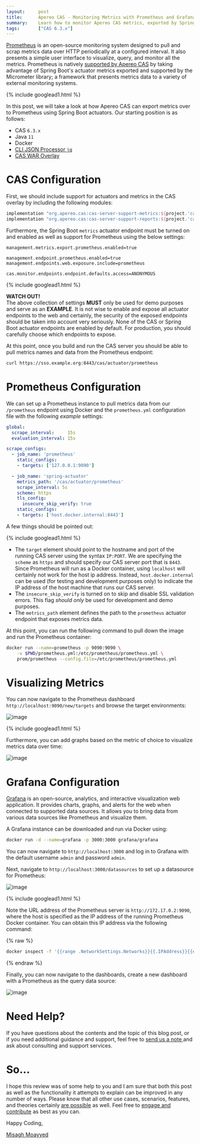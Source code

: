 ```yaml
---
layout:     post
title:      Apereo CAS - Monitoring Metrics with Prometheus and Grafana
summary:    Learn how to monitor Apereo CAS metrics, exported by Spring Boot actuators, using the open-source monitoring system, Prometheus. 
tags:       ["CAS 6.3.x"]
---
```


[Prometheus](https://prometheus.io/) is an open-source monitoring system designed to pull and scrap metrics data over HTTP periodically at a configured interval. It also presents a simple user interface to visualize, query, and monitor all the metrics. Prometheus is natively [supported by Apereo CAS](https://apereo.github.io/cas/6.3.x/monitoring/Configuring-Metrics.html) by taking advantage of Spring Boot's actuator metrics exported and supported by the Micrometer library; a framework that presents metrics data to a variety of external monitoring systems. 

{% include googlead1.html  %}

In this post, we will take a look at how Apereo CAS can export metrics over to Prometheus using Spring Boot actuators. Our starting position is as follows:

- CAS `6.3.x`
- Java `11`
- Docker
- [CLI JSON Processor `jq`](https://stedolan.github.io/jq/)
- [CAS WAR Overlay](https://github.com/apereo/cas-overlay-template)

# CAS Configuration

First, we should include support for actuators and metrics in the CAS overlay by including the following modules:

```gradle
implementation "org.apereo.cas:cas-server-support-metrics:${project.'cas.version'}"
implementation "org.apereo.cas:cas-server-support-reports:${project.'cas.version'}"
```

Furthermore, the Spring Boot `metrics` actuator endpoint must be turned on and enabled as well as support for Prometheus using the below settings:

```properties 
management.metrics.export.prometheus.enabled=true

management.endpoint.prometheus.enabled=true
management.endpoints.web.exposure.include=prometheus

cas.monitor.endpoints.endpoint.defaults.access=ANONYMOUS
```

{% include googlead1.html  %}

<div class="alert alert-warning">
  <strong>WATCH OUT!</strong><br/>The above collection of settings <strong>MUST</strong> only be used for demo purposes and serve as an <strong>EXAMPLE</strong>. It is not wise to enable and expose all actuator endpoints to the web and certainly, the security of the exposed endpoints should be taken into account very seriously. None of the CAS or Spring Boot actuator endpoints are enabled by default. For production, you should carefully choose which endpoints to expose.
</div>

At this point, once you build and run the CAS server you should be able to pull metrics names and data from the Prometheus endpoint:

```bash
curl https://sso.example.org:8443/cas/actuator/prometheus
```

# Prometheus Configuration

We can set up a Prometheus instance to pull metrics data from our `/prometheus` endpoint using Docker and the `prometheus.yml` configuration file with the following *example* settings:

```yaml
global:
  scrape_interval:     15s 
  evaluation_interval: 15s 

scrape_configs:
  - job_name: 'prometheus'
    static_configs:
    - targets: ['127.0.0.1:9090']

  - job_name: 'spring-actuator'
    metrics_path: '/cas/actuator/prometheus'
    scrape_interval: 5s
    scheme: https
    tls_config:
      insecure_skip_verify: true
    static_configs:
    - targets: ['host.docker.internal:8443']
```

A few things should be pointed out:

{% include googlead1.html  %}

- The `target` element should point to the hostname and port of the running CAS server using the syntax `IP:PORT`. We are specifying the `scheme` as `https` and should specify our CAS server port that is `8443`. Since Prometheus will run as a Docker container, using `localhost` will certainly not work for the host ip address. Instead, `host.docker.internal` can be used (for testing and development purposes only) to indicate the IP address of the host machine that runs our CAS server. 
- The `insecure_skip_verify` is turned on to skip and disable SSL validation errors. This flag *should only* be used for development and demo purposes.
- The `metrics_path` element defines the path to the `prometheus` actuator endpoint that exposes metrics data.

At this point, you can run the following command to pull down the image and run the Prometheus container:

```bash
docker run --name=prometheus -p 9090:9090 \
    -v $PWD/prometheus.yml:/etc/prometheus/prometheus.yml \
    prom/prometheus --config.file=/etc/prometheus/prometheus.yml
```

# Visualizing Metrics

You can now navigate to the Prometheus dashboard `http://localhost:9090/new/targets` and browse the target environments:

![image](https://user-images.githubusercontent.com/1205228/94362564-1e32bc00-00c9-11eb-9b1f-69b7faeab485.png)

{% include googlead1.html  %}

Furthermore, you can add graphs based on the metric of choice to visualize metrics data over time:

![image](https://user-images.githubusercontent.com/1205228/94362607-71a50a00-00c9-11eb-9fb7-d15beb33fd78.png)

# Grafana Configuration

[Grafana](https://grafana.com/) is an open-source, analytics, and interactive visualization web application. It provides charts, graphs, and alerts for the web when connected to supported data sources. It allows you to bring data from various data sources like Prometheus and visualize them. 

A Grafana instance can be downloaded and run via Docker using:

```bash
docker run -d --name=grafana -p 3000:3000 grafana/grafana 
```

You can now navigate to `http://localhost:3000` and log in to Grafana with the default username `admin` and password `admin`.

Next, navigate to `http://localhost:3000/datasources` to set up a datasource for Prometheus:

![image](https://user-images.githubusercontent.com/1205228/94363706-00695500-00d1-11eb-9b79-4e0945b80f14.png)

{% include googlead1.html  %}

Note the URL address of the Prometheus server is `http://172.17.0.2:9090`, where the host is specified as the IP address of the running Prometheus Docker container. You can obtain this IP address via the following command:

{% raw %}
```bash
docker inspect -f '{{range .NetworkSettings.Networks}}{{.IPAddress}}{{end}}' prometheus 
```
{% endraw %}

Finally, you can now navigate to the dashboards, create a new dashboard with a Prometheus as the query data source:

![image](https://user-images.githubusercontent.com/1205228/94363862-0dd30f00-00d2-11eb-973c-2c7e29c3cb72.png)


# Need Help?

If you have questions about the contents and the topic of this blog post, or if you need additional guidance and support, feel free to [send us a note ](/#contact-section-header) and ask about consulting and support services.

# So...

I hope this review was of some help to you and I am sure that both this post as well as the functionality it attempts to explain can be improved in any number of ways. Please know that all other use cases, scenarios, features, and theories certainly [are possible](https://apereo.github.io/2017/02/18/onthe-theoryof-possibility/) as well. Feel free to [engage and contribute](https://apereo.github.io/cas/developer/Contributor-Guidelines.html) as best as you can.

Happy Coding,

[Misagh Moayyed](https://fawnoos.com)
